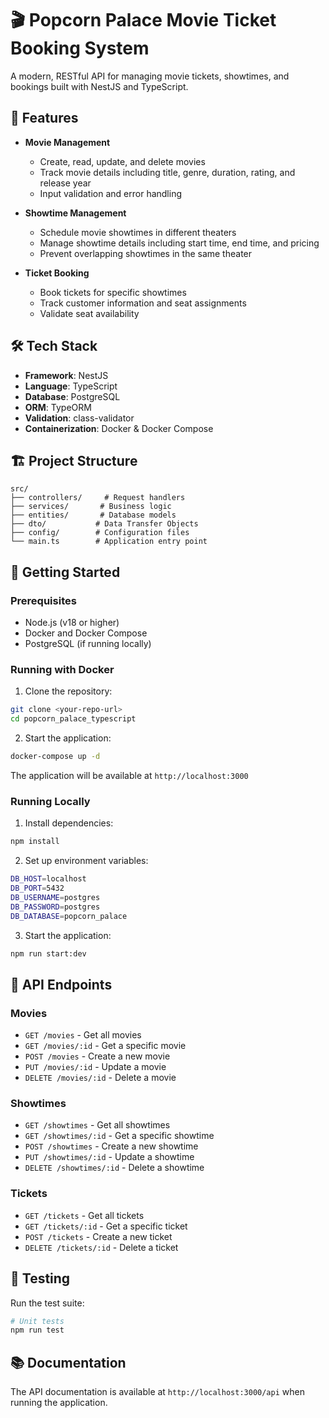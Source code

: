 # 🎬 Popcorn Palace Movie Ticket Booking System

A modern, RESTful API for managing movie tickets, showtimes, and bookings built with NestJS and TypeScript.

## 🚀 Features

- **Movie Management**
  - Create, read, update, and delete movies
  - Track movie details including title, genre, duration, rating, and release year
  - Input validation and error handling

- **Showtime Management**
  - Schedule movie showtimes in different theaters
  - Manage showtime details including start time, end time, and pricing
  - Prevent overlapping showtimes in the same theater

- **Ticket Booking**
  - Book tickets for specific showtimes
  - Track customer information and seat assignments
  - Validate seat availability

## 🛠️ Tech Stack

- **Framework**: NestJS
- **Language**: TypeScript
- **Database**: PostgreSQL
- **ORM**: TypeORM
- **Validation**: class-validator
- **Containerization**: Docker & Docker Compose

## 🏗️ Project Structure

```
src/
├── controllers/     # Request handlers
├── services/       # Business logic
├── entities/       # Database models
├── dto/           # Data Transfer Objects
├── config/        # Configuration files
└── main.ts        # Application entry point
```

## 🚀 Getting Started

### Prerequisites

- Node.js (v18 or higher)
- Docker and Docker Compose
- PostgreSQL (if running locally)

### Running with Docker

1. Clone the repository:
```bash
git clone <your-repo-url>
cd popcorn_palace_typescript
```

2. Start the application:
```bash
docker-compose up -d
```

The application will be available at `http://localhost:3000`

### Running Locally

1. Install dependencies:
```bash
npm install
```

2. Set up environment variables:
```bash
DB_HOST=localhost
DB_PORT=5432
DB_USERNAME=postgres
DB_PASSWORD=postgres
DB_DATABASE=popcorn_palace
```

3. Start the application:
```bash
npm run start:dev
```

## 📝 API Endpoints

### Movies

- `GET /movies` - Get all movies
- `GET /movies/:id` - Get a specific movie
- `POST /movies` - Create a new movie
- `PUT /movies/:id` - Update a movie
- `DELETE /movies/:id` - Delete a movie

### Showtimes

- `GET /showtimes` - Get all showtimes
- `GET /showtimes/:id` - Get a specific showtime
- `POST /showtimes` - Create a new showtime
- `PUT /showtimes/:id` - Update a showtime
- `DELETE /showtimes/:id` - Delete a showtime

### Tickets

- `GET /tickets` - Get all tickets
- `GET /tickets/:id` - Get a specific ticket
- `POST /tickets` - Create a new ticket
- `DELETE /tickets/:id` - Delete a ticket

## 🧪 Testing

Run the test suite:
```bash
# Unit tests
npm run test
```

## 📚 Documentation

The API documentation is available at `http://localhost:3000/api` when running the application.

